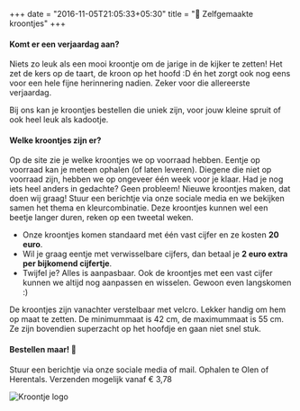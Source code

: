+++
date = "2016-11-05T21:05:33+05:30"
title = "👑 Zelfgemaakte kroontjes"
+++


#### Komt er een verjaardag aan?

Niets zo leuk als een mooi kroontje om de jarige in de kijker te zetten! Het zet de kers op de taart, de kroon op het hoofd :D én het zorgt ook nog eens voor een hele fijne herinnering nadien. Zeker voor die allereerste verjaardag.

Bij ons kan je kroontjes bestellen die uniek zijn, voor jouw kleine spruit of ook heel leuk als kadootje.



#### Welke kroontjes zijn er?

Op de site zie je welke kroontjes we op voorraad hebben. Eentje op voorraad kan je meteen ophalen (of laten leveren). Diegene die niet op voorraad zijn, hebben we op ongeveer één week voor je klaar. Had je nog iets heel anders in gedachte? Geen probleem! Nieuwe kroontjes maken, dat doen wij graag! Stuur een berichtje via onze sociale media en we bekijken samen het thema en kleurcombinatie. Deze kroontjes kunnen wel een beetje langer duren, reken op een tweetal weken.

* Onze kroontjes komen standaard met één vast cijfer en ze kosten **20 euro**.
* Wil je graag eentje met verwisselbare cijfers, dan betaal je **2 euro extra per bijkomend cijfertje**.
* Twijfel je? Alles is aanpasbaar. Ook de kroontjes met een vast cijfer kunnen we altijd nog aanpassen en wisselen. Gewoon even langskomen :)

De kroontjes zijn vanachter verstelbaar met velcro. Lekker handig om hem op maat te zetten. De minimummaat is 42 cm, de maximummaat is 55 cm. Ze zijn bovendien superzacht op het hoofdje en gaan niet snel stuk.



#### Bestellen maar! 🥳

Stuur een berichtje via onze sociale media of mail.
Ophalen te Olen of Herentals.
Verzenden mogelijk vanaf € 3,78

![Kroontje logo][1]


[1]: /img/kroontjes_paars.jpg